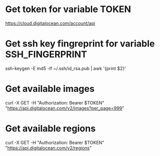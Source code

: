 # Get token for variable TOKEN
https://cloud.digitalocean.com/account/api

# Get ssh key fingreprint for variable SSH_FINGERPRINT
ssh-keygen -E md5 -lf ~/.ssh/id_rsa.pub | awk '{print $2}'

# Get available images
curl -X GET -H "Authorization: Bearer $TOKEN" "https://api.digitalocean.com/v2/images?per_page=999" 

# Get available regions
curl -X GET -H "Authorization: Bearer $TOKEN" "https://api.digitalocean.com/v2/regions" 
